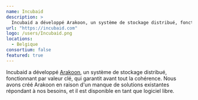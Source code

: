 ```yaml
---
name: Incubaid
description: >
  Incubaid a développé Arakoon, un système de stockage distribué, fonctionnant par valeur clé, qui garantit avant tout la cohérence
url: "https://incubaid.com"
logo: /users/Incubaid.png
locations:
  - Belgique
consortium: false
featured: true
---
```


Incubaid a développé <a href="https://github.com/Incubaid/arakoon">Arakoon</a>, un système de stockage distribué, fonctionnant par valeur clé, qui garantit avant tout la cohérence. Nous avons créé Arakoon en raison d'un manque de solutions existantes répondant à nos besoins, et il est disponible en tant que logiciel libre.
